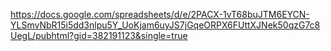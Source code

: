 https://docs.google.com/spreadsheets/d/e/2PACX-1vT68buJTM6EYCN-YLSmvNbR15i5dd3nlpu5Y_UoKjam6uyJS7jGqeORPX6FUttXJNek50qzG7c8UegL/pubhtml?gid=382191123&single=true
